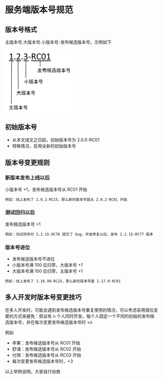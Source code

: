 # 服务端版本号规范

## 版本号格式

主版本号.大版本号.小版本号-发布候选版本号，示例如下

![](../.gitbook/assets/icd_ver.PNG)

## 初始版本号

* 从本文成文之日起，初始版本号为 2.0.0-RC01
* 特殊情况，启用全新的初始版本号

## 版本号变更规则

### 新版本发布上线以后

小版本号 +1，发布候选版本号从 RC01 开始

```text
例如：线上发布了 2.0.1-RC15，那么新的版本号就从 2.0.2-RC01 开始
```

### 测试回归以后

发布候选版本号 +1

```text
例如：测试同学对 2.2.15-RC76 提交了 bug，开发修复以后，发布 2.2.15-RC77 版本
```

### 版本号进位

* 发布候选版本号不进位
* 小版本号满 100 后归零，大版本号 +1
* 大版本号满 100 后归零，主版本号 +1

```text
例如：线上发布了 2.16.99-RC25，那么新的版本号是 2.17.0-RC01
```

## 多人开发时版本号变更技巧

在多人开发时，可能会遇到发布候选版本号重复使用的情况，可以考虑采用错位变更的方式来避免：假设有 n 个人同时开发，每个人固定一个不同的初始的发布候选版本号，并在每次变更发布候选版本号时 +n

例如

* 李果：发布候选版本号从 RC01 开始
* 舒涌：发布候选版本号从 RC02 开始
* 付琪：发布候选版本号从 RC03 开始
* 每次变更发布候选版本号时，+3

以上举例说明，大家自行协商

